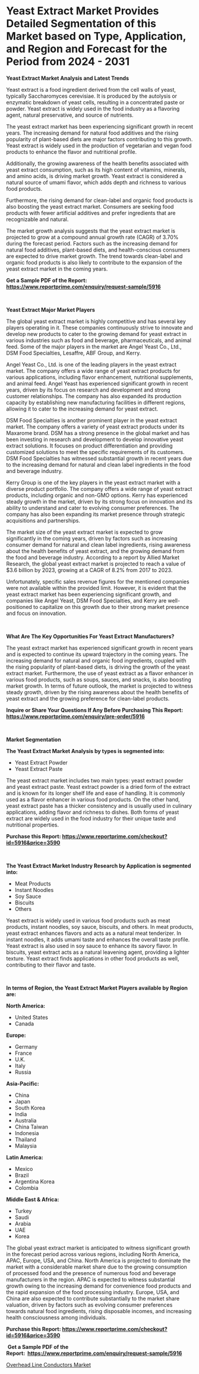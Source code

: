<p><h1>Yeast Extract Market Provides Detailed Segmentation of this Market based on Type, Application, and Region and Forecast for the Period from 2024 - 2031</h1></p><p><strong>Yeast Extract Market Analysis and Latest Trends</strong></p>
<p><p>Yeast extract is a food ingredient derived from the cell walls of yeast, typically Saccharomyces cerevisiae. It is produced by the autolysis or enzymatic breakdown of yeast cells, resulting in a concentrated paste or powder. Yeast extract is widely used in the food industry as a flavoring agent, natural preservative, and source of nutrients.</p><p>The yeast extract market has been experiencing significant growth in recent years. The increasing demand for natural food additives and the rising popularity of plant-based diets are major factors contributing to this growth. Yeast extract is widely used in the production of vegetarian and vegan food products to enhance the flavor and nutritional profile.</p><p>Additionally, the growing awareness of the health benefits associated with yeast extract consumption, such as its high content of vitamins, minerals, and amino acids, is driving market growth. Yeast extract is considered a natural source of umami flavor, which adds depth and richness to various food products.</p><p>Furthermore, the rising demand for clean-label and organic food products is also boosting the yeast extract market. Consumers are seeking food products with fewer artificial additives and prefer ingredients that are recognizable and natural.</p><p>The market growth analysis suggests that the yeast extract market is projected to grow at a compound annual growth rate (CAGR) of 3.70% during the forecast period. Factors such as the increasing demand for natural food additives, plant-based diets, and health-conscious consumers are expected to drive market growth. The trend towards clean-label and organic food products is also likely to contribute to the expansion of the yeast extract market in the coming years.</p></p>
<p><strong>Get a Sample PDF of the Report:&nbsp; <a href="https://www.reportprime.com/enquiry/request-sample/5916">https://www.reportprime.com/enquiry/request-sample/5916</a></strong></p>
<p>&nbsp;</p>
<p><strong>Yeast Extract Major Market Players</strong></p>
<p><p>The global yeast extract market is highly competitive and has several key players operating in it. These companies continuously strive to innovate and develop new products to cater to the growing demand for yeast extract in various industries such as food and beverage, pharmaceuticals, and animal feed. Some of the major players in the market are Angel Yeast Co., Ltd., DSM Food Specialties, Lesaffre, ABF Group, and Kerry.</p><p>Angel Yeast Co., Ltd. is one of the leading players in the yeast extract market. The company offers a wide range of yeast extract products for various applications, including flavor enhancement, nutritional supplements, and animal feed. Angel Yeast has experienced significant growth in recent years, driven by its focus on research and development and strong customer relationships. The company has also expanded its production capacity by establishing new manufacturing facilities in different regions, allowing it to cater to the increasing demand for yeast extract.</p><p>DSM Food Specialties is another prominent player in the yeast extract market. The company offers a variety of yeast extract products under its Maxarome brand. DSM has a strong presence in the global market and has been investing in research and development to develop innovative yeast extract solutions. It focuses on product differentiation and providing customized solutions to meet the specific requirements of its customers. DSM Food Specialties has witnessed substantial growth in recent years due to the increasing demand for natural and clean label ingredients in the food and beverage industry.</p><p>Kerry Group is one of the key players in the yeast extract market with a diverse product portfolio. The company offers a wide range of yeast extract products, including organic and non-GMO options. Kerry has experienced steady growth in the market, driven by its strong focus on innovation and its ability to understand and cater to evolving consumer preferences. The company has also been expanding its market presence through strategic acquisitions and partnerships.</p><p>The market size of the yeast extract market is expected to grow significantly in the coming years, driven by factors such as increasing consumer demand for natural and clean label ingredients, rising awareness about the health benefits of yeast extract, and the growing demand from the food and beverage industry. According to a report by Allied Market Research, the global yeast extract market is projected to reach a value of $3.6 billion by 2023, growing at a CAGR of 8.2% from 2017 to 2023.</p><p>Unfortunately, specific sales revenue figures for the mentioned companies were not available within the provided limit. However, it is evident that the yeast extract market has been experiencing significant growth, and companies like Angel Yeast, DSM Food Specialties, and Kerry are well-positioned to capitalize on this growth due to their strong market presence and focus on innovation.</p></p>
<p>&nbsp;</p>
<p><strong>What Are The Key Opportunities For Yeast Extract Manufacturers?</strong></p>
<p><p>The yeast extract market has experienced significant growth in recent years and is expected to continue its upward trajectory in the coming years. The increasing demand for natural and organic food ingredients, coupled with the rising popularity of plant-based diets, is driving the growth of the yeast extract market. Furthermore, the use of yeast extract as a flavor enhancer in various food products, such as soups, sauces, and snacks, is also boosting market growth. In terms of future outlook, the market is projected to witness steady growth, driven by the rising awareness about the health benefits of yeast extract and the growing preference for clean-label products.</p></p>
<p><strong>Inquire or Share Your Questions If Any Before Purchasing This Report: <a href="https://www.reportprime.com/enquiry/pre-order/5916">https://www.reportprime.com/enquiry/pre-order/5916</a></strong></p>
<p>&nbsp;</p>
<p><strong>Market Segmentation</strong></p>
<p><strong>The Yeast Extract Market Analysis by types is segmented into:</strong></p>
<p><ul><li>Yeast Extract Powder</li><li>Yeast Extract Paste</li></ul></p>
<p><p>The yeast extract market includes two main types: yeast extract powder and yeast extract paste. Yeast extract powder is a dried form of the extract and is known for its longer shelf life and ease of handling. It is commonly used as a flavor enhancer in various food products. On the other hand, yeast extract paste has a thicker consistency and is usually used in culinary applications, adding flavor and richness to dishes. Both forms of yeast extract are widely used in the food industry for their unique taste and nutritional properties.</p></p>
<p><strong>Purchase this Report:&nbsp;<a href="https://www.reportprime.com/checkout?id=5916&price=3590">https://www.reportprime.com/checkout?id=5916&price=3590</a></strong></p>
<p>&nbsp;</p>
<p><strong>The Yeast Extract Market Industry Research by Application is segmented into:</strong></p>
<p><ul><li>Meat Products</li><li>Instant Noodles</li><li>Soy Sauce</li><li>Biscuits</li><li>Others</li></ul></p>
<p><p>Yeast extract is widely used in various food products such as meat products, instant noodles, soy sauce, biscuits, and others. In meat products, yeast extract enhances flavors and acts as a natural meat tenderizer. In instant noodles, it adds umami taste and enhances the overall taste profile. Yeast extract is also used in soy sauce to enhance its savory flavor. In biscuits, yeast extract acts as a natural leavening agent, providing a lighter texture. Yeast extract finds applications in other food products as well, contributing to their flavor and taste.</p></p>
<p>&nbsp;</p>
<p><strong>In terms of Region, the Yeast Extract Market Players available by Region are:</strong></p>
<p>
    <p> <strong> North America: </strong>
        <ul>
            <li>United States</li>
            <li>Canada</li>
        </ul>
        </p> 
    <p> <strong> Europe: </strong>
        <ul>
            <li>Germany</li>
            <li>France</li>
            <li>U.K.</li>
            <li>Italy</li>
            <li>Russia</li>
        </ul>
        </p> 
    <p> <strong> Asia-Pacific: </strong>
        <ul>
            <li>China</li>
            <li>Japan</li>
            <li>South Korea</li>
            <li>India</li>
            <li>Australia</li>
            <li>China Taiwan</li>
            <li>Indonesia</li>
            <li>Thailand</li>
            <li>Malaysia</li>
        </ul>
        </p> 
    <p> <strong> Latin America: </strong>
        <ul>
            <li>Mexico</li>
            <li>Brazil</li>
            <li>Argentina Korea</li>
            <li>Colombia</li>
        </ul>
        </p> 
    <p> <strong> Middle East & Africa: </strong>
        <ul>
            <li>Turkey</li>
            <li>Saudi</li>
            <li>Arabia</li>
            <li>UAE</li>
            <li>Korea</li>
        </ul>
    </p>
    </p>
<p><p>The global yeast extract market is anticipated to witness significant growth in the forecast period across various regions, including North America, APAC, Europe, USA, and China. North America is projected to dominate the market with a considerable market share due to the growing consumption of processed food and the presence of numerous food and beverage manufacturers in the region. APAC is expected to witness substantial growth owing to the increasing demand for convenience food products and the rapid expansion of the food processing industry. Europe, USA, and China are also expected to contribute substantially to the market share valuation, driven by factors such as evolving consumer preferences towards natural food ingredients, rising disposable incomes, and increasing health consciousness among individuals.</p></p>
<p><strong>Purchase this Report: <a href="https://www.reportprime.com/checkout?id=5916&price=3590">https://www.reportprime.com/checkout?id=5916&price=3590</a></strong></p>
<p>&nbsp;<strong>Get a Sample PDF of the Report:&nbsp;&nbsp;<a href="https://www.reportprime.com/enquiry/request-sample/5916">https://www.reportprime.com/enquiry/request-sample/5916</a></strong></p>
<p><strong></strong></p>
<p><p><a href="https://github.com/irfadac/Market-Research-Report-List-1/blob/main/overhead-line-conductors-market.md">Overhead Line Conductors Market</a></p></p>